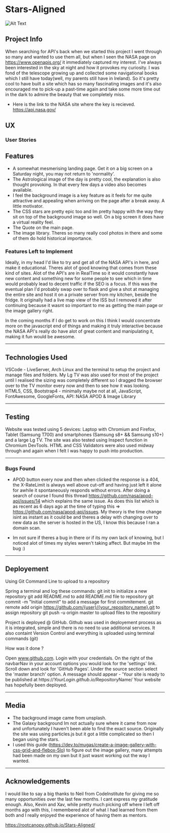 # Stars-Aligned
![Alt Text](https://media.giphy.com/media/aGeePr7nv6ra8/giphy.gif)

## Project Info
When searching for API's back when we started this project I went through so many and wanted to use them all, but when I seen the NASA page on https://www.openapis.org/ it immediately captured my interest. I've always been interested in the sky at night and how it provokes my curiosity. I was fond of the telescope growing up and collected some navigational books which I still have today(well, my parents still have in Ireland). So it's pretty cool to have built a site which has so many fascinating images and it's also encouraged me to pick-up a past-time again and take some more time out in the dark to admire the beauty that we completely miss.

- Here is the link to the NASA site where the key is recieved.
https://api.nasa.gov/


## UX



### User Stories


## Features

- A somewhat mesmerising landing page. Get it on a big screen on a Saturday night, you may not return to 'normality'.
- The Astrological image of the day is pretty cool, the explanation is also thought provoking.
In that every few days a video also becomes available.
- I feel the background image is a key feature as it feels for me quite attractive and appealing when arriving on the page after a break away. A little motivator.
- The CSS stars are pretty epic too and Im pretty happy with the way they sit on top of the background image so well. On a big screen it does have a virtual reality feel.
- The Quote on the main page.
- The image library. Theres so many really cool photos in there and some of them do hold historical importance.

### Features Left to Implement

Ideally, in my head I'd like to try and get all of the NASA API's in here, and make it educational. Theres alot of good knowing that comes from these kind of sites. Alot of the API's are in RealTime so it would constantly have new content and something new for some people to see which in time would probably lead to decent traffic if the SEO is a focus. 
    If this was the eventual plan I'd probably swap over to flask and give a shot at managing the entire site and host it on a private server from my kitchen, beside the fridge.
It originally had a live map view of the ISS but I removed it after continuing because it wasnt so important to me as getting the main page or the image gallery right.

In the coming months if I do get to work on this I think I would concentrate more on the javascript end of things and making it truly interactive because the NASA API's really do have alot of great content and manipulating it, making it fun would be awesome.

---

## Technologies Used
VSCode - LiveServer, Arch Linux and the terminal to setup the project and manage files and folders. My Lg TV was also used for most of the project until I realised the sizing was completely different so I dragged the browser over to the TV monitor every now and then to see how it was looking.
HTML5, CSS, Bootstrap4 - minimally maybe not at all, JavaScript, FontAwesome, GoogleFonts,
API: NASA APOD & Image Library

---

## Testing
Website was tested using 5 devices: Laptop with Chromium and Firefox, Tablet (Samsung T700) and smartphones (Samsung s8+ && Samsung s10+) and a large Lg TV. 
The site was also tested using Inspect function in Chromium DevTools.
HTML and CSS Validators were also used midway through and again when I felt I was happy to push into production.

---

### Bugs Found

- APOD button every now and then when clicked the response is a 404, the X-RateLimit is always well above cut-off and having just left it alone for awhile it spontaneously responds without errors.
After doing a search of course I found this thread https://github.com/nasa/apod-api/issues/14 which explains the same issue. As does this list which is as recent as 6 days ago at the time of typing this => https://github.com/nasa/apod-api/issues. My theory is the time change isint as instant as it could be and theres a delay with changing over to new data as the server is hosted in the US, I know this because I ran a domain scan.

- Im not sure if theres a bug in there or if its my own lack of knowing, but I noticed alot of times my styles weren't taking affect. But maybe Im the bug :)

---


## Deployement

Using Git Command Line to upload to a repository

Spring a terminal and log these commands:
git init to initialize a new repository
git add README.md to add README.md file to repository
git commit -m "Initial commit" to add a message for first commitement.
git remote add origin https://github.com/{user}/{your_repository_name}.git to assign repository
git push -u origin master to upload files to the repository


Project is deployed @ GitHub.
Github was used in deployement process as it is integrated, simple and there is no need to use additional services.
It also containt Version Control and everything is uploaded using terminal commands (git)

How was it done ?

Open www.github.com.
Login with your credentials.
On the right of the navbarNav in your account options you would look for the 'settings' link.
Scroll down and look for 'GitHub Pages'.
Under the source section select the 'master branch' option.
A message should appear - 'Your site is ready to be published at https://$YourLogin.github.io/$RepositoryName/
Your website has hopefully been deployed.

---

## Media

- The background image came from unsplash.
- The Galaxy background Im not actually sure where it came from now and unfortunately I haven't been    able to find the exact source. Originally the site was using particles.js but it got a little complicated so then I began using the stars.
- I used this guide (https://dev.to/mugas/create-a-image-gallery-with-css-grid-and-flebox-5lo) to figure out the image gallery, many attempts had been made on my own but it just wasnt working out the way I wanted.

---

## Acknowledgements

I would like to say a big thanks to Neil from CodeInstitute for giving me so many opportunities over the last few months. I cant express my gratitude enough.
Also, Kevin and Xav, while pretty much picking off where I left off months ago with this, I remembered alot of what I had learned from them both and I really enjoyed the experience of having them as mentors.

https://rootcanopy.github.io/Stars-Aligned/